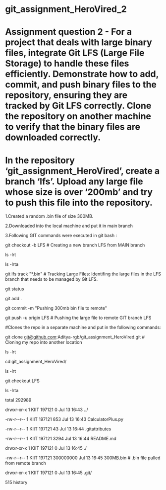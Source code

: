# git_assignment_HeroVired_2

# Assignment question 2 - For a project that deals with large binary files, integrate Git LFS (Large File Storage) to handle these files efficiently. Demonstrate how to add, commit, and push binary files to the repository, ensuring they are tracked by Git LFS correctly. Clone the repository on another machine to verify that the binary files are downloaded correctly.

# In the repository ‘git_assignment_HeroVired’, create a branch ‘lfs’. Upload any large file whose size is over ‘200mb’ and try to push this file into the repository.

1.Created a random .bin file of size 300MB.

2.Downloaded into the local machine and put it in main branch

3.Following GIT commands were executed in git bash :

git checkout -b LFS # Creating a new branch LFS from MAIN branch

ls -lrt

ls -lrta

git lfs track "*.bin" # Tracking Large Files: Identifing the large files in the LFS branch that needs to be managed by Git LFS.

git status

git add .

git commit -m "Pushing 300mb bin file to remote"

git push -u origin LFS # Pushing the large file to remote GIT branch LFS

#Clones the repo in a separate machine and put in the following commands:

git clone git@github.com:Aditya-rgb/git_assignment_HeroVired.git # Cloning my repo into another location

ls -lrt

cd git_assignment_HeroVired/

ls -lrt

git checkout LFS

ls -lrta

total 292989

drwxr-xr-x 1 KIIT 197121 0 Jul 13 16:43 ../

-rw-r--r-- 1 KIIT 197121 853 Jul 13 16:43 CalculatorPlus.py

-rw-r--r-- 1 KIIT 197121 43 Jul 13 16:44 .gitattributes

-rw-r--r-- 1 KIIT 197121 3294 Jul 13 16:44 README.md

drwxr-xr-x 1 KIIT 197121 0 Jul 13 16:45 ./

-rw-r--r-- 1 KIIT 197121 300000000 Jul 13 16:45 300MB.bin # .bin file pulled from remote branch

drwxr-xr-x 1 KIIT 197121 0 Jul 13 16:45 .git/

515 history
